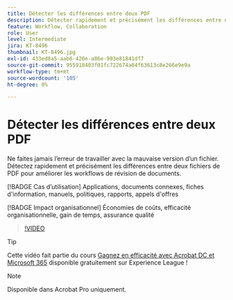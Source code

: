 ```yaml
---
title: Détecter les différences entre deux PDF
description: Détecter rapidement et précisément les différences entre deux fichiers de PDF pour améliorer les workflows de révision de documents
feature: Workflow, Collaboration
role: User
level: Intermediate
jira: KT-8496
thumbnail: KT-8496.jpg
exl-id: 433ed8a5-aab6-420e-a86e-903e81841df7
source-git-commit: 955918403f01fc722674a04f63613c8e266e9e9a
workflow-type: tm+mt
source-wordcount: '105'
ht-degree: 0%

---
```


# Détecter les différences entre deux PDF

Ne faites jamais l’erreur de travailler avec la mauvaise version d’un fichier. Détectez rapidement et précisément les différences entre deux fichiers de PDF pour améliorer les workflows de révision de documents.

[!BADGE Cas d’utilisation]
Applications, documents connexes, fiches d&#39;information, manuels, politiques, rapports, appels d&#39;offres

[!BADGE Impact organisationnel]
Économies de coûts, efficacité organisationnelle, gain de temps, assurance qualité

>[!VIDEO](https://video.tv.adobe.com/v/337211?quality=12&learn=on&hidetitle=true)

>[!TIP]
>
Cette vidéo fait partie du cours [Gagnez en efficacité avec Acrobat DC et Microsoft 365](https://experienceleague.adobe.com/?recommended=Acrobat-U-1-2021.microsoft365) disponible gratuitement sur Experience League !

>[!NOTE]
>
Disponible dans Acrobat Pro uniquement.
